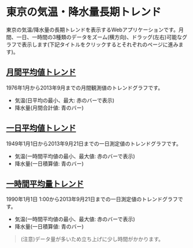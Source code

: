 # 東京の気温・降水量長期トレンド

東京の気温/降水量の長期トレンドを表示するWebアプリケーションです。月間、一日、一時間の3種類のデータをズーム(横方向)、ドラッグ(左右)可能なグラフで表示します(下記タイトルをクリックするとそれぞれのページに進みます)。

## [月間平均値トレンド](tokyo_weather_trend/tokyo_monthly.html)

1976年1月から2013年9月までの月間観測値のトレンドグラフです。

* 気温(日平均の最小、最大: 赤のバーで表示)
* 降水量(月間合計値: 青のバー)

## [一日平均値トレンド](tokyo_weather_trend/tokyo_daily.html)

1949年1月1日から2013年9月21日までの一日測定値のトレンドグラフです。

* 気温(一時間平均値の最小、最大値: 赤のバーで表示)
* 降水量(一日積算値: 青のバー)

## [一時間平均量トレンド](tokyo_weather_trend/tokyo_hourly.html)

1990年1月1日 1:00から2013年9月21日までの一日測定値のトレンドグラフです。

* 気温(一時間平均値の最小、最大値: 赤のバーで表示)
* 降水量(一日積算値: 青のバー)

> (注意)データ量が多いため立ち上げに少し時間がかかります。








